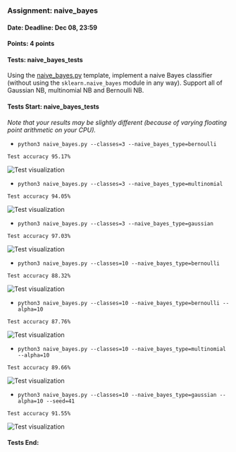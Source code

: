 ### Assignment: naive_bayes
#### Date: Deadline: Dec 08, 23:59
#### Points: 4 points
#### Tests: naive_bayes_tests

Using the [naive_bayes.py](https://github.com/ufal/npfl129/tree/master/labs/08/naive_bayes.py)
template, implement a naive Bayes classifier (without using the
`sklearn.naive_bayes` module in any way). Support all of Gaussian NB,
multinomial NB and Bernoulli NB.

#### Tests Start: naive_bayes_tests
_Note that your results may be slightly different (because of varying floating point arithmetic on your CPU)._
- `python3 naive_bayes.py --classes=3 --naive_bayes_type=bernoulli`
```
Test accuracy 95.17%
```
![Test visualization](//ufal.mff.cuni.cz/~straka/courses/npfl129/2122/tasks/figures/naive_bayes_1.svgz)
- `python3 naive_bayes.py --classes=3 --naive_bayes_type=multinomial`
```
Test accuracy 94.05%
```
![Test visualization](//ufal.mff.cuni.cz/~straka/courses/npfl129/2122/tasks/figures/naive_bayes_2.svgz)
- `python3 naive_bayes.py --classes=3 --naive_bayes_type=gaussian`
```
Test accuracy 97.03%
```
![Test visualization](//ufal.mff.cuni.cz/~straka/courses/npfl129/2122/tasks/figures/naive_bayes_3.svgz)
- `python3 naive_bayes.py --classes=10 --naive_bayes_type=bernoulli`
```
Test accuracy 88.32%
```
![Test visualization](//ufal.mff.cuni.cz/~straka/courses/npfl129/2122/tasks/figures/naive_bayes_4.svgz)
- `python3 naive_bayes.py --classes=10 --naive_bayes_type=bernoulli --alpha=10`
```
Test accuracy 87.76%
```
![Test visualization](//ufal.mff.cuni.cz/~straka/courses/npfl129/2122/tasks/figures/naive_bayes_5.svgz)
- `python3 naive_bayes.py --classes=10 --naive_bayes_type=multinomial --alpha=10`
```
Test accuracy 89.66%
```
![Test visualization](//ufal.mff.cuni.cz/~straka/courses/npfl129/2122/tasks/figures/naive_bayes_6.svgz)
- `python3 naive_bayes.py --classes=10 --naive_bayes_type=gaussian --alpha=10 --seed=41`
```
Test accuracy 91.55%
```
![Test visualization](//ufal.mff.cuni.cz/~straka/courses/npfl129/2122/tasks/figures/naive_bayes_7.svgz)
#### Tests End:
